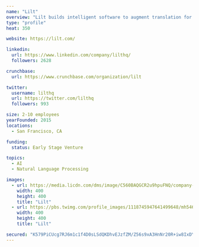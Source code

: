 ```yaml
---
name: "Lilt"
overview: "Lilt builds intelligent software to augment translation for businesses and translators. We combine artificial intelligence with human power to optimize speed, quality and cost."
type: "profile"
heat: 350

website: https://lilt.com/

linkedin:
  url: https://www.linkedin.com/company/lilthq/
  followers: 2628

crunchbase:
  url: https://www.crunchbase.com/organization/lilt

twitter:
  username: lilthq
  url: https://twitter.com/lilthq
  followers: 993

size: 2-10 employees
yearFounded: 2015
locations:
  - San Francisco, CA

funding:
  status: Early Stage Venture

topics:
  - AI
  - Natural Language Processing

images:
  - url: https://media.licdn.com/dms/image/C560BAQGCR2u9hpuFNQ/company-logo_400_400/0?e=1582761600&v=beta&t=F371P9V0zzTPFGUTfs67DUxPVel7-fzHucGfZYj1k08
    width: 400
    height: 400
    title: "Lilt"
  - url: https://pbs.twimg.com/profile_images/1118745947641499648/mh546Zqg_400x400.png
    width: 400
    height: 400
    title: "Lilt"

secured: "K579PiCUcg7RJ6m1c1f4D0sLSdQKDhvEJzfZM/Z56s9xA3HnNr20R+iw8IxDYMGN6DbEkUIu8vriv834czLjBjdoektJGikxGyck6GnCYxyeNx4i3W9W6/XVxqEZkcFB6j/OdnxeggKnl+W/RkQx9posOBn3paTw9U4HKxtqFwjBrSDwyaa0yUiFIN+sYHNlR+6MJaA16ZxGYQFcBTXLfXT2HGQptt6AF9ZaPP3yz2bGWJk+1dQjf4hkFZxSpjZ5c7b9p0D4PKfYVdfK2uZgNg==;yowCXcisshau5xXzUYlElg=="
---
```


